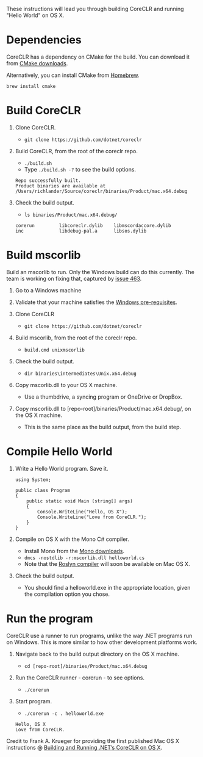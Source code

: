 These instructions will lead you through building CoreCLR and running "Hello World" on OS X.

Dependencies
============

CoreCLR has a dependency on CMake for the build. You can download it from [CMake downloads](http://www.cmake.org/download/).

Alternatively, you can install CMake from [Homebrew](http://brew.sh/).

    brew install cmake

Build CoreCLR
=============

1. Clone CoreCLR.
    - `git clone https://github.com/dotnet/coreclr`
2. Build CoreCLR, from the root of the coreclr repo.
    - `./build.sh`
    - Type `./build.sh -?` to see the build options.

    ```
    Repo successfully built.
	Product binaries are available at /Users/richlander/Source/coreclr/binaries/Product/mac.x64.debug
	```

3. Check the build output.
    - `ls binaries/Product/mac.x64.debug/`

    ```
    corerun			libcoreclr.dylib	libmscordaccore.dylib
	inc				libdebug-pal.a		libsos.dylib
	```

Build mscorlib
==============

Build an mscorlib to run. Only the Windows build can do this currently. The team is working on fixing that, captured by [issue 463](https://github.com/dotnet/coreclr/issues/463).

1. Go to a Windows machine

2. Validate that your machine satisfies the [Windows pre-requisites](https://github.com/dotnet/coreclr/wiki/Windows-instructions).

3. Clone CoreCLR
    - `git clone https://github.com/dotnet/coreclr`

4. Build mscorlib, from the root of the coreclr repo.
    - `build.cmd unixmscorlib`

5. Check the build output.
    - `dir binaries\intermediates\Unix.x64.debug`

6. Copy mscorlib.dll to your OS X machine.
    - Use a thumbdrive, a syncing program or OneDrive or DropBox.

6. Copy mscorlib.dll to [repo-root]/binaries/Product/mac.x64.debug/, on the OS X machine.
    - This is the same place as the build output, from the build step.

Compile Hello World
===================

1. Write a Hello World program. Save it.

	```
	using System;

	public class Program
	{
	    public static void Main (string[] args)
	    {
	        Console.WriteLine("Hello, OS X");
	        Console.WriteLine("Love from CoreCLR.");
	    }   
	} 
	```

2. Compile on OS X with the Mono C# compiler.
    - Install Mono from the [Mono downloads](http://www.mono-project.com/download/).
    - `dmcs -nostdlib -r:mscorlib.dll helloworld.cs`
    - Note that the [Roslyn compiler](https://github.com/dotnet/roslyn) will soon be available on Mac OS X.

3. Check the build output.
    - You should find a helloworld.exe in the appropriate location, given the compilation option you chose.

Run the program
===============

CoreCLR use a runner to run programs, unlike the way .NET programs run on Windows. This is more similar to how other development platforms work.

1. Navigate back to the build output directory on the OS X machine.
    - `cd [repo-root]/binaries/Product/mac.x64.debug`
2. Run the CoreCLR runner - corerun - to see options.
    - `./corerun`
3. Start program.
    - `./corerun -c . helloworld.exe`

    ```
    Hello, OS X
	Love from CoreCLR.
	```

Credit to Frank A. Krueger for providing the first published Mac OS X instructions @ [Building and Running .NET’s CoreCLR on OS X](http://praeclarum.org/post/110552954728/building-and-running-nets-coreclr-on-os-x).